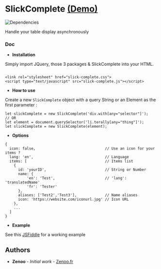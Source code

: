 # SlickComplete [(Demo)](https://jsfiddle.net/Zenoo0/z5tr4a91/)

![Dependencies](https://david-dm.org/Zenoo/slick-complete.svg)

Handle your table display asynchronously

### Doc

* **Installation**

Simply import JQuery, those 3 packages & SlickComplete into your HTML.
```

<link rel="stylesheet" href="slick-complete.css">
<script type="text/javascript" src="slick-complete.js"></script>
```
* **How to use**

Create a new `SlickComplete` object with a query String or an Element as the first parameter :
```
let slickComplete = new SlickComplete('div.with[any="selector"]');
// OR
let element = document.querySelector('li.terally[any="thing"]');
let slickComplete = new SlickComplete(element);
```
* **Options**

```
{
  icon: false,                                // Use an icon for your items ?
  lang: 'en',                                 // Language
  items: [                                    // Items list
    {
      id: 'yourID',                           // String or Number
      name: {
          'en': 'Test',                       // 'lang': 'translatedName'
          'fr': 'Tester'
      },
      aliases: ['Test2','Test3'],             // Name aliases
      icon: 'https://website.com/iconurl.jpg' // Icon URL
    },
    ...
  ]
}
```

* **Example**

See this [JSFiddle](https://jsfiddle.net/Zenoo0/z5tr4a91/) for a working example


## Authors

* **Zenoo** - *Initial work* - [Zenoo.fr](http://zenoo.fr)
